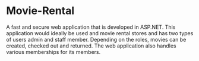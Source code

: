 # Movie-Rental
A fast and secure web application that is developed in ASP.NET. This application would ideally be used and movie rental stores and has two types of users admin and staff member. Depending on the roles, movies can be created, checked out and returned.  The web application also handles various memberships for its members. 
